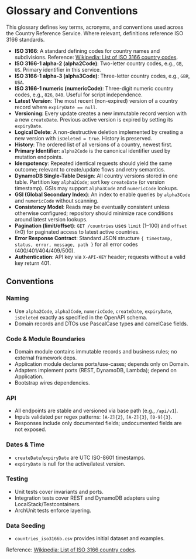# Glossary and Conventions

This glossary defines key terms, acronyms, and conventions used across the Country Reference Service. Where relevant, definitions reference ISO 3166 standards.

- **ISO 3166**: A standard defining codes for country names and subdivisions. Reference: [Wikipedia: List of ISO 3166 country codes](https://en.wikipedia.org/wiki/List_of_ISO_3166_country_codes).
- **ISO 3166-1 alpha-2 (alpha2Code)**: Two-letter country codes, e.g., `GB`, `US`. Primary identifier in this service.
- **ISO 3166-1 alpha-3 (alpha3Code)**: Three-letter country codes, e.g., `GBR`, `USA`.
- **ISO 3166-1 numeric (numericCode)**: Three-digit numeric country codes, e.g., `826`, `840`. Useful for script independence.
- **Latest Version**: The most recent (non-expired) version of a country record where `expiryDate == null`.
- **Versioning**: Every update creates a new immutable record version with a new `createDate`. Previous active version is expired by setting its `expiryDate`.
- **Logical Delete**: A non-destructive deletion implemented by creating a new version with `isDeleted = true`. History is preserved.
- **History**: The ordered list of all versions of a country, newest first.
- **Primary Identifier**: `alpha2Code` is the canonical identifier used by mutation endpoints.
- **Idempotency**: Repeated identical requests should yield the same outcome; relevant to create/update flows and retry semantics.
- **DynamoDB Single-Table Design**: All country versions stored in one table. Partition key `alpha2Code`; sort key `createDate` (or version timestamp). GSIs may support `alpha3Code` and `numericCode` lookups.
- **GSI (Global Secondary Index)**: An index to enable queries by `alpha3Code` and `numericCode` without scanning.
- **Consistency Model**: Reads may be eventually consistent unless otherwise configured; repository should minimize race conditions around latest version lookups.
- **Pagination (limit/offset)**: `GET /countries` uses `limit` (1–100) and `offset` (≥0) for paginated access to latest active countries.
- **Error Response Contract**: Standard JSON structure `{ timestamp, status, error, message, path }` for all error codes (400/401/404/409/500).
- **Authentication**: API key via `X-API-KEY` header; requests without a valid key return 401.

## Conventions

### Naming
- Use `alpha2Code`, `alpha3Code`, `numericCode`, `createDate`, `expiryDate`, `isDeleted` exactly as specified in the OpenAPI schema.
- Domain records and DTOs use PascalCase types and camelCase fields.

### Code & Module Boundaries
- Domain module contains immutable records and business rules; no external framework deps.
- Application module declares ports/use-cases; depends only on Domain.
- Adapters implement ports (REST, DynamoDB, Lambda); depend on Application.
- Bootstrap wires dependencies.

### API
- All endpoints are stable and versioned via base path (e.g., `/api/v1`).
- Inputs validated per regex patterns: `[A-Z]{2}`, `[A-Z]{3}`, `[0-9]{3}`.
- Responses include only documented fields; undocumented fields are not exposed.

### Dates & Time
- `createDate`/`expiryDate` are UTC ISO-8601 timestamps.
- `expiryDate` is null for the active/latest version.

### Testing
- Unit tests cover invariants and ports.
- Integration tests cover REST and DynamoDB adapters using LocalStack/Testcontainers.
- ArchUnit tests enforce layering.

### Data Seeding
- `countries_iso3166b.csv` provides initial dataset and examples.

Reference: [Wikipedia: List of ISO 3166 country codes](https://en.wikipedia.org/wiki/List_of_ISO_3166_country_codes).
